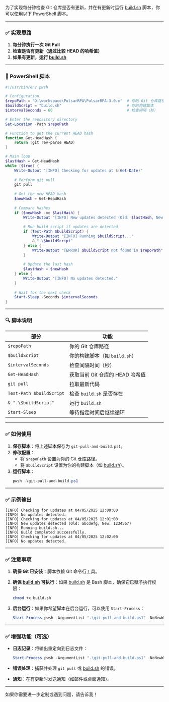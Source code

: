 为了实现每分钟检查 Git 仓库是否有更新，并在有更新时运行 [build.sh](file://D:\workspace\PulsarRPA\PulsarRPA-3.0.x\bin\build.sh) 脚本，你可以使用以下 PowerShell 脚本。

---

### ✅ 实现思路

1. **每分钟执行一次 Git Pull**
2. **检查是否有更新（通过比较 HEAD 的哈希值）**
3. **如果有更新，运行 [build.sh](file://D:\workspace\PulsarRPA\PulsarRPA-3.0.x\bin\build.sh)**

---

### 📜 PowerShell 脚本

```powershell
#!/usr/bin/env pwsh

# Configuration
$repoPath = "D:\workspace\PulsarRPA\PulsarRPA-3.0.x"  # 你的 Git 仓库路径
$buildScript = "build.sh"                             # 你的构建脚本
$intervalSeconds = 60                                 # 检查间隔（秒）

# Enter the repository directory
Set-Location -Path $repoPath

# Function to get the current HEAD hash
function Get-HeadHash {
    return (git rev-parse HEAD)
}

# Main loop
$lastHash = Get-HeadHash
while ($true) {
    Write-Output "[INFO] Checking for updates at $(Get-Date)"
    
    # Perform git pull
    git pull
    
    # Get the new HEAD hash
    $newHash = Get-HeadHash
    
    # Compare hashes
    if ($newHash -ne $lastHash) {
        Write-Output "[INFO] New updates detected (Old: $lastHash, New: $newHash)"
        
        # Run build script if updates are detected
        if (Test-Path $buildScript) {
            Write-Output "[INFO] Running $buildScript..."
            & ".\$buildScript"
        } else {
            Write-Output "[ERROR] $buildScript not found in $repoPath"
        }
        
        # Update the last hash
        $lastHash = $newHash
    } else {
        Write-Output "[INFO] No updates detected."
    }
    
    # Wait for the next check
    Start-Sleep -Seconds $intervalSeconds
}
```


---

### 🔍 脚本说明

| 部分 | 功能 |
|------|------|
| `$repoPath` | 你的 Git 仓库路径 |
| `$buildScript` | 你的构建脚本（如 `build.sh`） |
| `$intervalSeconds` | 检查间隔时间（秒） |
| `Get-HeadHash` | 获取当前 Git 仓库的 HEAD 哈希值 |
| `git pull` | 拉取最新代码 |
| `Test-Path $buildScript` | 检查 `build.sh` 是否存在 |
| `& ".\$buildScript"` | 运行 `build.sh` |
| `Start-Sleep` | 等待指定时间后继续循环 |

---

### ✅ 如何使用

1. **保存脚本**：将上述脚本保存为 `git-pull-and-build.ps1`。
2. **修改配置**：
    - 将 `$repoPath` 设置为你的 Git 仓库路径。
    - 将 `$buildScript` 设置为你的构建脚本（如 [build.sh](file://D:\workspace\PulsarRPA\PulsarRPA-3.0.x\bin\build.sh)）。
3. **运行脚本**：
   ```powershell
   pwsh .\git-pull-and-build.ps1
   ```


---

### ✅ 示例输出

```
[INFO] Checking for updates at 04/05/2025 12:00:00
[INFO] No updates detected.
[INFO] Checking for updates at 04/05/2025 12:01:00
[INFO] New updates detected (Old: abcdefg, New: 1234567)
[INFO] Running build.sh...
[INFO] Build completed successfully.
[INFO] Checking for updates at 04/05/2025 12:02:00
[INFO] No updates detected.
```


---

### ✅ 注意事项

1. **确保 Git 已安装**：脚本依赖 Git 命令行工具。
2. **确保 [build.sh](file://D:\workspace\PulsarRPA\PulsarRPA-3.0.x\bin\build.sh) 可执行**：如果 [build.sh](file://D:\workspace\PulsarRPA\PulsarRPA-3.0.x\bin\build.sh) 是 Bash 脚本，确保它已赋予执行权限：
   ```bash
   chmod +x build.sh
   ```

3. **后台运行**：如果你希望脚本在后台运行，可以使用 `Start-Process`：
   ```powershell
   Start-Process pwsh -ArgumentList ".\git-pull-and-build.ps1" -NoNewWindow
   ```


---

### ✅ 增强功能（可选）

- **日志记录**：将输出重定向到日志文件：
  ```powershell
  Start-Process pwsh -ArgumentList ".\git-pull-and-build.ps1" -NoNewWindow -RedirectStandardOutput "log.txt"
  ```

- **错误处理**：捕获并处理 `git pull` 或 [build.sh](file://D:\workspace\PulsarRPA\PulsarRPA-3.0.x\bin\build.sh) 的错误。
- **通知**：在有更新时发送通知（如邮件或桌面通知）。

---

如果你需要进一步定制或遇到问题，请告诉我！
